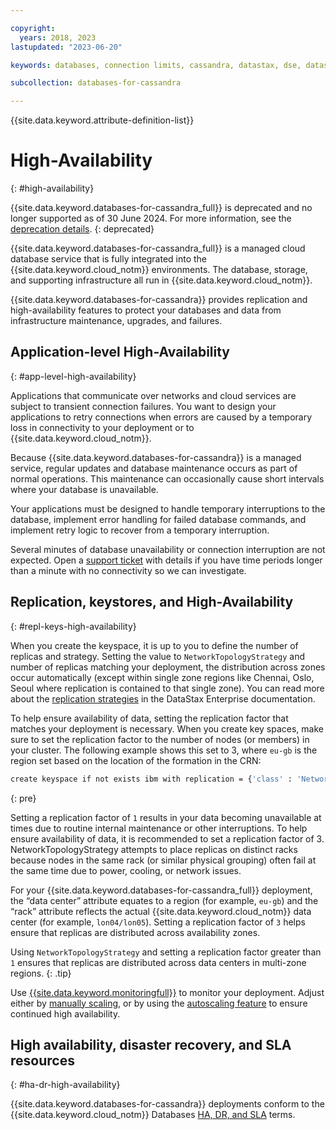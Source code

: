 ```yaml
---

copyright:
  years: 2018, 2023
lastupdated: "2023-06-20"

keywords: databases, connection limits, cassandra, datastax, dse, datastax replication, datastax high availability

subcollection: databases-for-cassandra

---
```


{{site.data.keyword.attribute-definition-list}}

# High-Availability
{: #high-availability}

{{site.data.keyword.databases-for-cassandra_full}} is deprecated and no longer supported as of 30 June 2024. For more information, see the [deprecation details](/docs/databases-for-cassandra?topic=databases-for-cassandra-deprecation#dep_details).
{: deprecated}

{{site.data.keyword.databases-for-cassandra_full}} is a managed cloud database service that is fully integrated into the {{site.data.keyword.cloud_notm}} environments. The database, storage, and supporting infrastructure all run in {{site.data.keyword.cloud_notm}}.

{{site.data.keyword.databases-for-cassandra}} provides replication and high-availability features to protect your databases and data from infrastructure maintenance, upgrades, and failures.  

## Application-level High-Availability
{: #app-level-high-availability}

Applications that communicate over networks and cloud services are subject to transient connection failures. You want to design your applications to retry connections when errors are caused by a temporary loss in connectivity to your deployment or to {{site.data.keyword.cloud_notm}}.

Because {{site.data.keyword.databases-for-cassandra}} is a managed service, regular updates and database maintenance occurs as part of normal operations. This maintenance can occasionally cause short intervals where your database is unavailable. 

Your applications must be designed to handle temporary interruptions to the database, implement error handling for failed database commands, and implement retry logic to recover from a temporary interruption.

Several minutes of database unavailability or connection interruption are not expected. Open a [support ticket](https://cloud.ibm.com/unifiedsupport/cases/add) with details if you have time periods longer than a minute with no connectivity so we can investigate.

## Replication, keystores, and High-Availability
{: #repl-keys-high-availability}

When you create the keyspace, it is up to you to define the number of replicas and strategy. Setting the value to `NetworkTopologyStrategy` and number of replicas matching your deployment, the distribution across zones occur automatically (except within single zone regions like Chennai, Oslo, Seoul where replication is contained to that single zone). You can read more about the [replication strategies](https://docs.datastax.com/en/dse/6.0/dse-arch/datastax_enterprise/dbArch/archDataDistributeReplication.html) in the DataStax Enterprise documentation.

To help ensure availability of data, setting the replication factor that matches your deployment is necessary. When you create key spaces, make sure to set the replication factor to the number of nodes (or members) in your cluster. The following example shows this set to 3, where `eu-gb` is the region set based on the location of the formation in the CRN: 
```sh
create keyspace if not exists ibm with replication = {'class' : 'NetworkTopologyStrategy', 'eu-gb' : 3};
```
{: pre} 

Setting a replication factor of `1` results in your data becoming unavailable at times due to routine internal maintenance or other interruptions. To help ensure availability of data, it is recommended to set a replication factor of 3. NetworkTopologyStrategy attempts to place replicas on distinct racks because nodes in the same rack (or similar physical grouping) often fail at the same time due to power, cooling, or network issues. 

For your {{site.data.keyword.databases-for-cassandra_full}} deployment, the “data center” attribute equates to a region (for example, `eu-gb`) and the “rack” attribute reflects the actual {{site.data.keyword.cloud_notm}} data center (for example, `lon04/lon05`). Setting a replication factor of `3` helps ensure that replicas are distributed across availability zones.

Using `NetworkTopologyStrategy` and setting a replication factor greater than `1` ensures that replicas are distributed across data centers in multi-zone regions. 
{: .tip}

Use [{{site.data.keyword.monitoringfull}}](/docs/monitoring?topic=monitoring-platform_metrics_enabling) to monitor your deployment. Adjust either by [manually scaling](/docs/databases-for-cassandra?topic=databases-for-cassandra-resources-scaling), or by using the [autoscaling feature](/docs/databases-for-cassandra?topic=databases-for-cassandra-autoscaling) to ensure continued high availability.  

## High availability, disaster recovery, and SLA resources
{: #ha-dr-high-availability}

{{site.data.keyword.databases-for-cassandra}} deployments conform to the {{site.data.keyword.cloud_notm}} Databases [HA, DR, and SLA](/docs/cloud-databases?topic=cloud-databases-ha-dr) terms.
